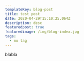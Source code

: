 ```yaml
---
templateKey: blog-post
title: test post
date: 2020-04-29T15:10:25.064Z
description: desc
featuredpost: true
featuredimage: /img/blog-index.jpg
tags:
  - no tag
---
```

blabla